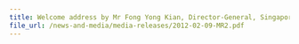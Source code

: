 ```yaml
---
title: Welcome address by Mr Fong Yong Kian, Director-General, Singapore Customs, at the International Customs Day, 9 February 2012, 9.15 am, the Orchard  
file_url: /news-and-media/media-releases/2012-02-09-MR2.pdf
---
```

